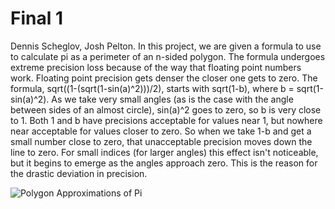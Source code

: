 # Final 1
  Dennis Scheglov, Josh Pelton.
  In this project, we are given a formula to use to calculate pi as a perimeter of an n-sided polygon. The formula undergoes extreme precision loss because of the way that floating point numbers work. Floating point precision gets denser the closer one gets to zero. The formula, sqrt((1-(sqrt(1-sin(a)^2)))/2), starts with sqrt(1-b), where b = sqrt(1-sin(a)^2). As we take very small angles (as is the case with the angle between sides of an almost circle), sin(a)^2 goes to zero, so b is very close to 1. Both 1 and b have precisions acceptable for values near 1, but nowhere near acceptable for values closer to zero. So when we take 1-b and get a small number close to zero, that unacceptable precision moves down the line to zero. For small indices (for larger angles) this effect isn't noticeable, but it begins to emerge as the angles approach zero. This is the reason for the drastic deviation in precision.

![Polygon Approximations of Pi](pi_poly_u.png)
